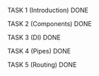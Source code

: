 TASK 1 (Introduction) DONE

TASK 2 (Components) DONE

TASK 3 (DI) DONE

TASK 4 (Pipes) DONE

TASK 5 (Routing) DONE
